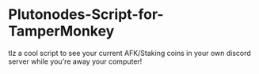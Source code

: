 # Plutonodes-Script-for-TamperMonkey
tlz
a cool script to see your current AFK/Staking coins in your own discord server while you're away your computer!
